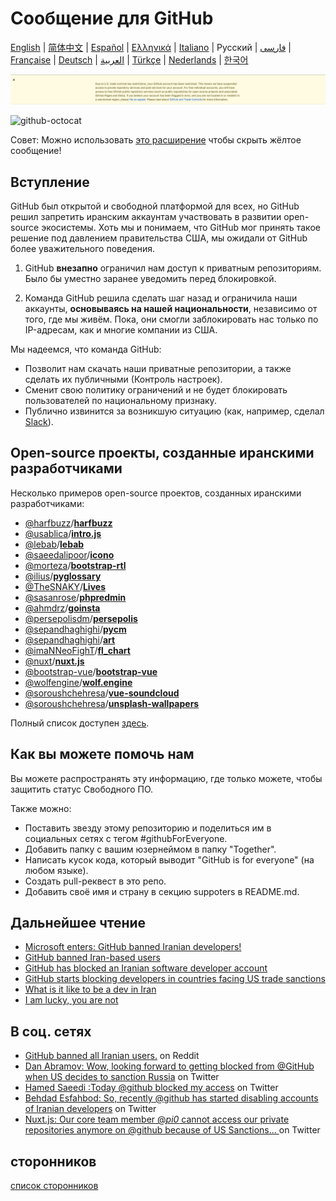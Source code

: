 # Сообщение для GitHub

[English](./README.md) | [简体中文](./README-CN.md) | [Español](./README-ES.md) | [Ελληνικά](./README-GR.md) | [Italiano](./README-IT.md) | Русский | [فارسی](./README-PER.md) | [Française](./README-FR.md) | [Deutsch](./README-DE.md) | [العربية](./README-AR.md) | [Türkçe](./README-TR.md) | [Nederlands](./README-NL.md) | [한국어](./README-KO.md)

![alt text](./message.png)

![github-octocat](https://user-images.githubusercontent.com/12782371/62160824-168f5000-b32a-11e9-858b-e196b913d17b.png)


Совет: Можно использовать [это расширение](https://github.com/MohamadKh75/ShutHub) чтобы скрыть жёлтое сообщение!

## Вступление

GitHub был открытой и свободной платформой для всех, но GitHub решил запретить иранским аккаунтам участвовать в развитии open-source экосистемы. Хоть мы и понимаем, что GitHub мог принять такое решение под давлением правительства США, мы ожидали от GitHub более уважительного поведения.

1. GitHub __внезапно__ ограничил нам доступ к приватным репозиториям. Было бы уместно заранее уведомить перед блокировкой.

2. Команда GitHub решила сделать шаг назад и ограничила наши аккаунты, **основываясь на нашей национальности**, независимо от того, где мы живём. Пока, они смогли заблокировать нас только по IP-адресам, как и многие компании из США.

Мы надеемся, что команда GitHub:

- Позволит нам скачать наши приватные репозитории, а также сделать их публичными (Контроль настроек).
- Сменит свою политику ограничений и не будет блокировать пользователей по национальному признаку.
- Публично извинится за возникшую ситуацию (как, например, сделал [Slack](https://slackhq.com/an-apology-and-an-update)).

## Open-source проекты, созданные иранскими разработчиками

Несколько примеров open-source проектов, созданных иранскими разработчиками:

- [@harfbuzz](https://github.com/harfbuzz)/[**harfbuzz**](https://github.com/harfbuzz/harfbuzz)
- [@usablica](https://github.com/usablica)/[**intro.js**](https://github.com/usablica/intro.js)
- [@lebab](https://github.com/lebab)/[**lebab**](https://github.com/lebab/lebab)
- [@saeedalipoor](https://github.com/saeedalipoor)/[**icono**](https://github.com/saeedalipoor/icono)
- [@morteza](https://github.com/morteza)/[**bootstrap-rtl**](https://github.com/morteza/bootstrap-rtl)
- [@ilius](https://github.com/ilius)/[**pyglossary**](https://github.com/ilius/pyglossary)
- [@TheSNAKY](https://github.com/TheSNAKY)/[**Lives**](https://github.com/TheSNAKY/Lives)
- [@sasanrose](https://github.com/sasanrose)/[**phpredmin**](https://github.com/sasanrose/phpredmin)
- [@ahmdrz](https://github.com/ahmdrz)/[**goinsta**](https://github.com/ahmdrz/goinsta)
- [@persepolisdm](https://github.com/persepolisdm)/[**persepolis**](https://github.com/persepolisdm/persepolis)
- [@sepandhaghighi](https://github.com/sepandhaghighi)/[**pycm**](https://github.com/sepandhaghighi/pycm)
- [@sepandhaghighi](https://github.com/sepandhaghighi)/[**art**](https://github.com/sepandhaghighi/art)
- [@imaNNeoFighT](https://github.com/imaNNeoFighT)/[**fl_chart**](https://github.com/imaNNeoFighT/fl_chart)
- [@nuxt](https://github.com/nuxt)/[**nuxt.js**](https://github.com/nuxt/nuxt.js)
- [@bootstrap-vue](https://github.com/bootstrap-vue)/[**bootstrap-vue**](https://github.com/bootstrap-vue/bootstrap-vue)
- [@wolfengine](https://github.com/wolfengine)/[**wolf.engine**](https://github.com/wolfengine/wolf.engine)
- [@soroushchehresa](https://github.com/soroushchehresa)/[**vue-soundcloud**](https://github.com/soroushchehresa/vue-soundcloud)
- [@soroushchehresa](https://github.com/soroushchehresa)/[**unsplash-wallpapers**](https://github.com/soroushchehresa/unsplash-wallpapers)

Полный список доступен [здесь](https://github.com/mohebifar/made-in-iran).

## Как вы можете помочь нам

Вы можете распространять эту информацию, где только можете, чтобы защитить статус Свободного ПО.

Также можно:

- Поставить звезду этому репозиторию и поделиться им в социальных сетях с тегом #githubForEveryone.
- Добавить папку с вашим юзернеймом в папку "Together".
- Написать кусок кода, который выводит "GitHub is for everyone" (на любом языке).
- Создать pull-реквест в это репо.
- Добавить своё имя и страну в секцию suppoters в README.md.

## Дальнейшее чтение
- [Microsoft enters: GitHub banned Iranian developers!](https://medium.com/@d.aliyamini/microsoft-enters-github-banned-iranian-developers-843f7c60a146)
- [GitHub banned Iran-based users](https://financialtribune.com/articles/sci-tech/99111/github-bans-iran-based-users)
- [GitHub has blocked an Iranian software developer account](https://hub.packtpub.com/github-has-blocked-an-iranian-software-developers-account)
- [GitHub starts blocking developers in countries facing US trade sanctions](https://www.zdnet.com/article/github-starts-blocking-developers-in-countries-facing-us-trade-sanctions)
- [What is it like to be a dev in Iran](https://shahinsorkh.ir/2019/07/20/how-is-it-like-to-be-a-dev-in-iran)
- [I am lucky, you are not](https://dev.to/jeromegamez/i-am-lucky-you-are-not-2eco)

## В соц. сетях
- [GitHub banned all Iranian users.](https://www.reddit.com/r/programming/comments/ciey8g/github_banned_all_iranian_users_our_accounts_are/) on Reddit
- [Dan Abramov: Wow, looking forward to getting blocked from @GitHub when US decides to sanction Russia](https://twitter.com/dan_abramov/status/1154869188672086019?s=19) on Twitter
- [Hamed Saeedi :Today @github blocked my access](https://twitter.com/Hamed/status/1154268514074660864?s=19) on Twitter
- [Behdad Esfahbod: So, recently @github has started disabling accounts of Iranian developers](https://twitter.com/behdadesfahbod/status/1154755351092158465?s=19) on Twitter
- [Nuxt.js: Our core team member @_pi0_ cannot access our private repositories anymore on @github because of US Sanctions...
](https://t.co/4FiLexH9Mf) on Twitter

## сторонников
[список сторонников](README.md#Supporters)
